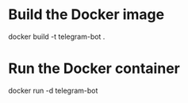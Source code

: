 # Build the Docker image
docker build -t telegram-bot .

# Run the Docker container
docker run -d telegram-bot
